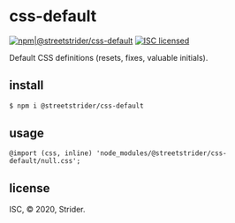 # css-default
[![npm|@streetstrider/css-default](https://img.shields.io/badge/npm-%40streetstrider%2Fcss--default-CB3837.svg?style=flat-square)](https://www.npmjs.org/package/@streetstrider/css-default)
[![ISC licensed](http://img.shields.io/badge/license-ISC-brightgreen.svg?style=flat-square)](#license)

Default CSS definitions (resets, fixes, valuable initials).

## install
```sh
$ npm i @streetstrider/css-default
```

## usage
```less
@import (css, inline) 'node_modules/@streetstrider/css-default/null.css';
```

## license
ISC, © 2020, Strider.
